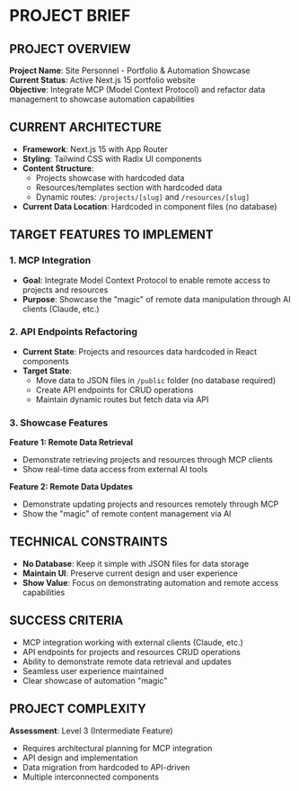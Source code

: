 # PROJECT BRIEF

## PROJECT OVERVIEW

**Project Name**: Site Personnel - Portfolio & Automation Showcase  
**Current Status**: Active Next.js 15 portfolio website  
**Objective**: Integrate MCP (Model Context Protocol) and refactor data management to showcase automation capabilities

## CURRENT ARCHITECTURE

- **Framework**: Next.js 15 with App Router
- **Styling**: Tailwind CSS with Radix UI components
- **Content Structure**:
  - Projects showcase with hardcoded data
  - Resources/templates section with hardcoded data
  - Dynamic routes: `/projects/[slug]` and `/resources/[slug]`
- **Current Data Location**: Hardcoded in component files (no database)

## TARGET FEATURES TO IMPLEMENT

### 1. MCP Integration

- **Goal**: Integrate Model Context Protocol to enable remote access to projects and resources
- **Purpose**: Showcase the "magic" of remote data manipulation through AI clients (Claude, etc.)

### 2. API Endpoints Refactoring

- **Current State**: Projects and resources data hardcoded in React components
- **Target State**:
  - Move data to JSON files in `/public` folder (no database required)
  - Create API endpoints for CRUD operations
  - Maintain dynamic routes but fetch data via API

### 3. Showcase Features

**Feature 1: Remote Data Retrieval**

- Demonstrate retrieving projects and resources through MCP clients
- Show real-time data access from external AI tools

**Feature 2: Remote Data Updates**

- Demonstrate updating projects and resources remotely through MCP
- Show the "magic" of remote content management via AI

## TECHNICAL CONSTRAINTS

- **No Database**: Keep it simple with JSON files for data storage
- **Maintain UI**: Preserve current design and user experience
- **Show Value**: Focus on demonstrating automation and remote access capabilities

## SUCCESS CRITERIA

- MCP integration working with external clients (Claude, etc.)
- API endpoints for projects and resources CRUD operations
- Ability to demonstrate remote data retrieval and updates
- Seamless user experience maintained
- Clear showcase of automation "magic"

## PROJECT COMPLEXITY

**Assessment**: Level 3 (Intermediate Feature)

- Requires architectural planning for MCP integration
- API design and implementation
- Data migration from hardcoded to API-driven
- Multiple interconnected components
